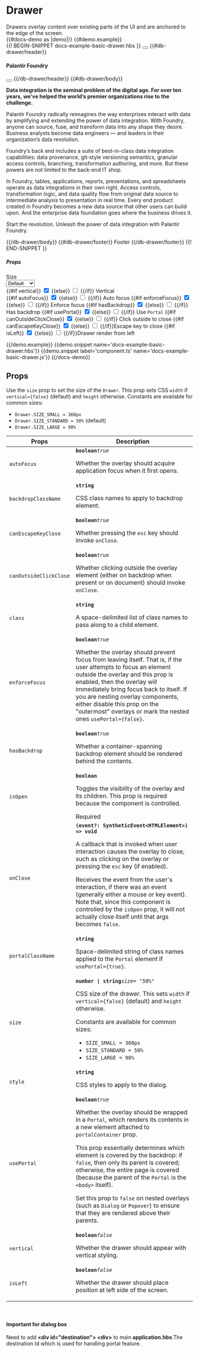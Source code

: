 # Drawer
<div class='bp3-running-text bp3-text-large'>
    Drawers overlay content over existing parts of the UI and are anchored to the edge of the screen.
</div>
{{#docs-demo as |demo|}}
{{#demo.example}}
<div class="demo-container">
    <div class="docs-example-frame docs-example-frame-row" data-example-id="DrawerExample">
        <div class="docs-example">
            {{! BEGIN-SNIPPET docs-example-basic-drawer.hbs }}
            <Button @onClick={{action 'openDrawerComponent'}} @primary=true 
            @text='Show Drawer'></Button>
            <DbDrawer @isOpen={{isOpenDrawer}} @size={{size}} 
            @vertical={{vertical}} @autoFocus={{autoFocus}} @enforceFocus={{enforceFocus}}
            @hasBackdrop={{hasBackdrop}} @usePortal={{usePortal}} 
            @canOutsideClickClose={{canOutsideClickClose}}
            @canEscapeKeyClose={{canEscapeKeyClose}} @isLeft={{isLeft}}>
            {{#db-drawer/header}}
              <Icon @icon="info-sign"></Icon>
                <h4 class="bp3-heading">Palantir Foundry</h4>
                <Button @icon='small-cross' @minimal=true></Button>
            {{/db-drawer/header}}
            {{#db-drawer/body}}
                <p><strong>Data integration is the seminal problem of the digital age. For over ten years, we’ve
                   helped the world’s premier organizations rise to the challenge.</strong></p>
                <p>Palantir Foundry radically reimagines the way enterprises interact with data by amplifying and
                   extending the power of data integration. With Foundry, anyone can source, fuse, and transform
                   data into any shape they desire. Business analysts become data engineers — and leaders in their
                   organization’s data revolution.
                </p>
                <p>Foundry’s back end includes a suite of best-in-class data integration capabilities: data
                   provenance, git-style versioning semantics, granular access controls, branching, transformation
                   authoring, and more. But these powers are not limited to the back-end IT shop.
                </p>
                <p>In Foundry, tables, applications, reports, presentations, and spreadsheets operate as data
                   integrations in their own right. Access controls, transformation logic, and data quality flow
                   from original data source to intermediate analysis to presentation in real time. Every end
                   product created in Foundry becomes a new data source that other users can build upon. And the
                   enterprise data foundation goes where the business drives it.
                </p>
                <p>Start the revolution. Unleash the power of data integration with Palantir Foundry.</p>
             {{/db-drawer/body}}
             {{#db-drawer/footer}}
               Footer
             {{/db-drawer/footer}}
            </DbDrawer>
            {{! END-SNIPPET }}
        </div>
        <div class="docs-example-options">
            <h5 class="bp3-heading">Props</h5>
            <label class="bp3-label">Size
                <div class="bp3-html-select">
                    <select onchange={{action 'selectSize'}}>
                        <option label="Default" value="50%">Default</option>
                        <option label="Small" value="SIZE_SMALL">Small</option>
                        <option label="Standard" value="SIZE_STANDARD">Standard</option>
                        <option label="Large" value="SIZE_LARGE">Large</option>
                        <option value="72%">72%</option>
                        <option value="560px">560px</option>
                    </select>
                    <Icon @icon="double-caret-vertical"></Icon>
                </div>
            </label>
            <label class="bp3-control bp3-switch" {{action "onChangeVertical"}}>
                {{#if vertical}}
                <input type="checkbox" checked>
                <span class="bp3-control-indicator"></span>
                {{else}}
                <input type="checkbox">
                <span class="bp3-control-indicator"></span>
                {{/if}}
                Vertical
            </label>
            <div class="bp3-divider"></div>
            <label class="bp3-control bp3-switch" {{action 'onautoFocus'}}>
                {{#if autoFocus}}
                <input type="checkbox" checked>
                <span class="bp3-control-indicator"></span>
                {{else}}
                <input type="checkbox">
                <span class="bp3-control-indicator"></span>
                {{/if}}
                Auto focus</label>
            <label class="bp3-control bp3-switch" {{action 'onenforceFocus'}}>
                {{#if enforceFocus}}
                <input type="checkbox" checked>
                <span class="bp3-control-indicator"></span>
                {{else}}
                <input type="checkbox">
                <span class="bp3-control-indicator"></span>
                {{/if}}
                Enforce focus</label>
            <label class="bp3-control bp3-switch" {{action 'onhasBackdrop'}}>
                {{#if hasBackdrop}}
                <input type="checkbox" checked>
                <span class="bp3-control-indicator"></span>
                {{else}}
                <input type="checkbox">
                <span class="bp3-control-indicator"></span>
                {{/if}}
                Has backdrop</label>
            <label class="bp3-control bp3-switch" {{action 'onusePortal'}}>
                {{#if usePortal}}
                <input type="checkbox" checked>
                <span class="bp3-control-indicator"></span>
                {{else}}
                <input type="checkbox">
                <span class="bp3-control-indicator"></span>
                {{/if}}
                Use <code class="bp3-code">Portal</code>
            </label>
            <label class="bp3-control bp3-switch" {{action 'oncanOutsideClickClose'}}>
                {{#if canOutsideClickClose}}
                <input type="checkbox" checked>
                <span class="bp3-control-indicator"></span>
                {{else}}
                <input type="checkbox">
                <span class="bp3-control-indicator"></span>
                {{/if}}
                Click outside to close</label>
            <label class="bp3-control bp3-switch" {{action 'oncanEscapeKeyClose'}}>
                {{#if canEscapeKeyClose}}
                <input type="checkbox" checked>
                <span class="bp3-control-indicator"></span>
                {{else}}
                <input type="checkbox">
                <span class="bp3-control-indicator"></span>
                {{/if}}Escape key to close</label>
            <label class="bp3-control bp3-switch" {{action 'onisLeft'}}>
                {{#if isLeft}}
                <input type="checkbox" checked>
                <span class="bp3-control-indicator"></span>
                {{else}}
                <input type="checkbox">
                <span class="bp3-control-indicator"></span>
                {{/if}}Drawer render from left</label>
        </div>
    </div>

</div>

{{/demo.example}}
{{demo.snippet name='docs-example-basic-drawer.hbs'}}
{{demo.snippet label='component.ts' name='docs-example-basic-drawer.js'}}
{{/docs-demo}}

## Props

<div class="bp3-running-text bp3-text-large">
    <p>Use the <code>size</code> prop to set the size of the <code>Drawer</code>. This prop sets CSS <code>width</code>
        if
        <code>vertical={false}</code> (default) and <code>height</code> otherwise. Constants are available for common
        sizes:
    </p>
    <ul>
        <li><code>Drawer.SIZE_SMALL = 360px</code></li>
        <li><code>Drawer.SIZE_STANDARD = 50%</code> (default)</li>
        <li><code>Drawer.SIZE_LARGE = 90%</code></li>
    </ul>
</div>
<div class="docs-modifiers-table bp3-running-text">
    <table class="bp3-html-table">
        <thead>
            <tr>
                <th>Props</th>
                <th>Description</th>
            </tr>
        </thead>
        <tbody>
            <tr>
                <td class="docs-prop-name"><code>autoFocus</code></td>
                <td class="docs-prop-details"><code
                        class="docs-prop-type"><strong>boolean</strong><em class="docs-prop-default bp3-text-muted">true</em></code>
                    <div class="docs-prop-description">
                        <div class="docs-section">
                            <div class="bp3-running-text">
                                <p>Whether the overlay should acquire application focus when it first opens.</p>
                            </div>
                        </div>
                    </div>
                </td>
            </tr>
            <tr>
                <td class="docs-prop-name"><code>backdropClassName</code></td>
                <td class="docs-prop-details"><code
                        class="docs-prop-type"><strong>string</strong><em class="docs-prop-default bp3-text-muted"></em></code>
                    <div class="docs-prop-description">
                        <div class="docs-section">
                            <div class="bp3-running-text">
                                <p>CSS class names to apply to backdrop element.</p>
                            </div>
                        </div>
                    </div>
                </td>
            </tr>
            <tr>
                <td class="docs-prop-name"><code>canEscapeKeyClose</code></td>
                <td class="docs-prop-details"><code
                        class="docs-prop-type"><strong>boolean</strong><em class="docs-prop-default bp3-text-muted">true</em></code>
                    <div class="docs-prop-description">
                        <div class="docs-section">
                            <div class="bp3-running-text">
                                <p>Whether pressing the <code>esc</code> key should invoke <code>onClose</code>.</p>
                            </div>
                        </div>
                    </div>
                </td>
            </tr>
            <tr>
                <td class="docs-prop-name"><code>canOutsideClickClose</code></td>
                <td class="docs-prop-details"><code
                        class="docs-prop-type"><strong>boolean</strong><em class="docs-prop-default bp3-text-muted">true</em></code>
                    <div class="docs-prop-description">
                        <div class="docs-section">
                            <div class="bp3-running-text">
                                <p>Whether clicking outside the overlay element (either on backdrop when present or on
                                    document)
                                    should invoke <code>onClose</code>.</p>
                            </div>
                        </div>
                    </div>
                </td>
            </tr>
            <tr>
                <td class="docs-prop-name"><code>class</code></td>
                <td class="docs-prop-details"><code
                        class="docs-prop-type"><strong>string</strong><em class="docs-prop-default bp3-text-muted"></em></code>
                    <div class="docs-prop-description">
                        <div class="docs-section">
                            <div class="bp3-running-text">
                                <p>A space-delimited list of class names to pass along to a child element.</p>
                            </div>
                        </div>
                    </div>
                </td>
            </tr>
            <tr>
                <td class="docs-prop-name"><code>enforceFocus</code></td>
                <td class="docs-prop-details"><code
                        class="docs-prop-type"><strong>boolean</strong><em class="docs-prop-default bp3-text-muted">true</em></code>
                    <div class="docs-prop-description">
                        <div class="docs-section">
                            <div class="bp3-running-text">
                                <p>Whether the overlay should prevent focus from leaving itself. That is, if the user
                                    attempts
                                    to focus an element outside the overlay and this prop is enabled, then the overlay
                                    will
                                    immediately bring focus back to itself. If you are nesting overlay components,
                                    either disable
                                    this prop on the "outermost" overlays or mark the nested ones
                                    <code>usePortal={false}</code>.</p>
                            </div>
                        </div>
                    </div>
                </td>
            </tr>
            <tr>
                <td class="docs-prop-name"><code>hasBackdrop</code></td>
                <td class="docs-prop-details"><code
                        class="docs-prop-type"><strong>boolean</strong><em class="docs-prop-default bp3-text-muted">true</em></code>
                    <div class="docs-prop-description">
                        <div class="docs-section">
                            <div class="bp3-running-text">
                                <p>Whether a container-spanning backdrop element should be rendered behind the contents.
                                </p>
                            </div>
                        </div>
                    </div>
                </td>
            </tr>
            <tr>
                <td class="docs-prop-name docs-prop-is-required"><code>isOpen</code></td>
                <td class="docs-prop-details"><code
                        class="docs-prop-type"><strong>boolean</strong><em class="docs-prop-default bp3-text-muted"></em></code>
                    <div class="docs-prop-description">
                        <div class="docs-section">
                            <div class="bp3-running-text">
                                <p>Toggles the visibility of the overlay and its children.
                                    This prop is required because the component is controlled.</p>
                            </div>
                        </div>
                    </div>
                    <div class="docs-prop-tags"><span class="bp3-tag bp3-intent-success bp3-minimal"><span
                                class="bp3-text-overflow-ellipsis bp3-fill">Required</span></span></div>
                </td>
            </tr>
            <tr>
                <td class="docs-prop-name"><code>onClose</code></td>
                <td class="docs-prop-details"><code
                        class="docs-prop-type"><strong>(event?: SyntheticEvent&lt;HTMLElement&gt;) =&gt; void</strong><em class="docs-prop-default bp3-text-muted"></em></code>
                    <div class="docs-prop-description">
                        <div class="docs-section">
                            <div class="bp3-running-text">
                                <p>A callback that is invoked when user interaction causes the overlay to close, such as
                                    clicking on the overlay or pressing the <code>esc</code> key (if enabled).</p>
                                <p>Receives the event from the user's interaction, if there was an event (generally
                                    either a
                                    mouse or key event). Note that, since this component is controlled by the
                                    <code>isOpen</code> prop, it
                                    will not actually close itself until that args becomes <code>false</code>.</p>
                            </div>
                        </div>
                    </div>
                </td>
            </tr>
            <tr>
                <td class="docs-prop-name"><code>portalClassName</code></td>
                <td class="docs-prop-details"><code
                        class="docs-prop-type"><strong>string</strong><em class="docs-prop-default bp3-text-muted"></em></code>
                    <div class="docs-prop-description">
                        <div class="docs-section">
                            <div class="bp3-running-text">
                                <p>Space-delimited string of class names applied to the <code>Portal</code> element if
                                    <code>usePortal={true}</code>.</p>
                            </div>
                        </div>
                    </div>
                </td>
            </tr>
            <tr>
                <td class="docs-prop-name"><code>size</code></td>
                <td class="docs-prop-details"><code
                        class="docs-prop-type"><strong>number | string</strong><em class="docs-prop-default bp3-text-muted">size= "50%"</em></code>
                    <div class="docs-prop-description">
                        <div class="docs-section">
                            <div class="bp3-running-text">
                                <p>CSS size of the drawer. This sets <code>width</code> if <code>vertical={false}</code>
                                    (default)
                                    and <code>height</code> otherwise.</p>
                                <p>Constants are available for common sizes:</p>
                                <ul>
                                    <li><code>SIZE_SMALL = 360px</code></li>
                                    <li><code>SIZE_STANDARD = 50%</code></li>
                                    <li><code>SIZE_LARGE = 90%</code></li>
                                </ul>
                            </div>
                        </div>
                    </div>
                    <div class="docs-prop-tags"></div>
                </td>
            </tr>
            <tr>
                <td class="docs-prop-name"><code>style</code></td>
                <td class="docs-prop-details"><code
                        class="docs-prop-type"><strong>string</strong><em class="docs-prop-default bp3-text-muted"></em></code>
                    <div class="docs-prop-description">
                        <div class="docs-section">
                            <div class="bp3-running-text">
                                <p>CSS styles to apply to the dialog.</p>
                            </div>
                        </div>
                    </div>
                    <div class="docs-prop-tags"></div>
                </td>
            </tr>
            <tr>
                <td class="docs-prop-name"><code>usePortal</code></td>
                <td class="docs-prop-details"><code
                        class="docs-prop-type"><strong>boolean</strong><em class="docs-prop-default bp3-text-muted">true</em></code>
                    <div class="docs-prop-description">
                        <div class="docs-section">
                            <div class="bp3-running-text">
                                <p>Whether the overlay should be wrapped in a <code>Portal</code>, which renders its
                                    contents in a new
                                    element attached to <code>portalContainer</code> prop.</p>
                                <p>This prop essentially determines which element is covered by the backdrop: if
                                    <code>false</code>,
                                    then only its parent is covered; otherwise, the entire page is covered (because the
                                    parent
                                    of the <code>Portal</code> is the <code>&lt;body&gt;</code> itself).</p>
                                <p>Set this prop to <code>false</code> on nested overlays (such as <code>Dialog</code>
                                    or <code>Popover</code>) to ensure that they
                                    are rendered above their parents.</p>
                            </div>
                        </div>
                    </div>
                </td>
            </tr>
            <tr>
                <td class="docs-prop-name"><code>vertical</code></td>
                <td class="docs-prop-details"><code
                        class="docs-prop-type"><strong>boolean</strong><em class="docs-prop-default bp3-text-muted">false</em></code>
                    <div class="docs-prop-description">
                        <div class="docs-section">
                            <div class="bp3-running-text">
                                <p>Whether the drawer should appear with vertical styling.</p>
                            </div>
                        </div>
                    </div>
                    <div class="docs-prop-tags"></div>
                </td>
            </tr>
            <tr>
                <td class="docs-prop-name"><code>isLeft</code></td>
                <td class="docs-prop-details"><code
                        class="docs-prop-type"><strong>boolean</strong><em class="docs-prop-default bp3-text-muted">false</em></code>
                    <div class="docs-prop-description">
                        <div class="docs-section">
                            <div class="bp3-running-text">
                                <p>Whether the drawer should place position at left side of the screen.</p>
                            </div>
                        </div>
                    </div>
                    <div class="docs-prop-tags"></div>
                </td>
            </tr>
        </tbody>
    </table>
    <br>
    <div class="bp3-callout bp3-intent-primary ">
        <h4 class="bp3-heading">
            <Icon @icon='info-sign' @iconSize=16 /> Important for dialog box</h4>
        <p>
            Need to add
            <strong>&lt;div id="destination"&gt; &lt;div&gt;</strong> to main<strong> application.hbs</strong>.The
            destination Id which is used for handling portal feature.
        </p>
    </div>
</div>